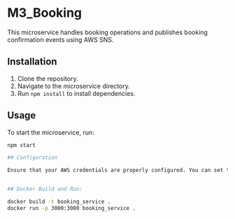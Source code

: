 # M3_Booking

This microservice handles booking operations and publishes booking confirmation events using AWS SNS.

## Installation

1. Clone the repository.
2. Navigate to the microservice directory.
3. Run `npm install` to install dependencies.

## Usage

To start the microservice, run:

```bash
npm start

## Configuration

Ensure that your AWS credentials are properly configured. You can set the AWS region by updating the AWS_REGION environment variable.


## Docker Build and Run:

docker build -t booking_service .
docker run -p 3000:3000 booking_service .